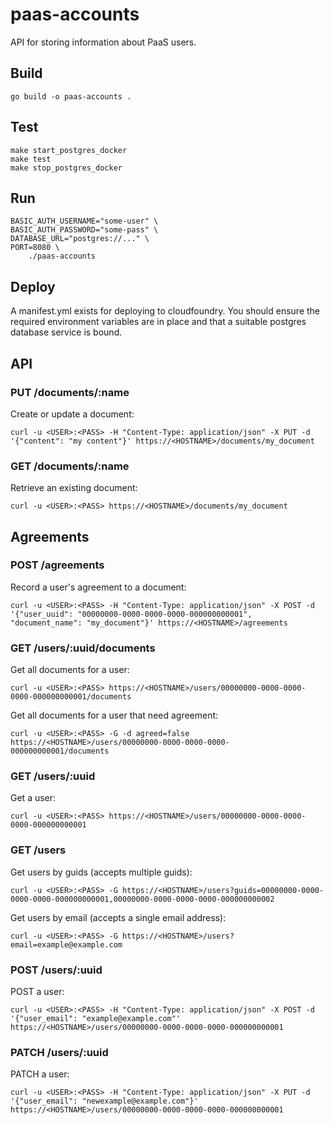 # paas-accounts

API for storing information about PaaS users.

## Build

```
go build -o paas-accounts .
```

## Test

```
make start_postgres_docker
make test
make stop_postgres_docker
```

## Run

```
BASIC_AUTH_USERNAME="some-user" \
BASIC_AUTH_PASSWORD="some-pass" \
DATABASE_URL="postgres://..." \
PORT=8080 \
	./paas-accounts
```

## Deploy

A manifest.yml exists for deploying to cloudfoundry. You should ensure the required environment variables are in place and that a suitable postgres database service is bound.

## API

### PUT /documents/:name

Create or update a document:

    curl -u <USER>:<PASS> -H "Content-Type: application/json" -X PUT -d '{"content": "my content"}' https://<HOSTNAME>/documents/my_document

### GET /documents/:name

Retrieve an existing document:

    curl -u <USER>:<PASS> https://<HOSTNAME>/documents/my_document

## Agreements

### POST /agreements

Record a user's agreement to a document:

    curl -u <USER>:<PASS> -H "Content-Type: application/json" -X POST -d '{"user_uuid": "00000000-0000-0000-0000-000000000001", "document_name": "my_document"}' https://<HOSTNAME>/agreements

### GET /users/:uuid/documents

Get all documents for a user:

    curl -u <USER>:<PASS> https://<HOSTNAME>/users/00000000-0000-0000-0000-000000000001/documents

Get all documents for a user that need agreement:

    curl -u <USER>:<PASS> -G -d agreed=false https://<HOSTNAME>/users/00000000-0000-0000-0000-000000000001/documents

### GET /users/:uuid

Get a user:

    curl -u <USER>:<PASS> https://<HOSTNAME>/users/00000000-0000-0000-0000-000000000001

### GET /users

Get users by guids (accepts multiple guids):

    curl -u <USER>:<PASS> -G https://<HOSTNAME>/users?guids=00000000-0000-0000-0000-000000000001,00000000-0000-0000-0000-000000000002

Get users by email (accepts a single email address):

    curl -u <USER>:<PASS> -G https://<HOSTNAME>/users?email=example@example.com

### POST /users/:uuid

POST a user:

    curl -u <USER>:<PASS> -H "Content-Type: application/json" -X POST -d '{"user_email": "example@example.com"' https://<HOSTNAME>/users/00000000-0000-0000-0000-000000000001

### PATCH /users/:uuid

PATCH a user:

    curl -u <USER>:<PASS> -H "Content-Type: application/json" -X PUT -d '{"user_email": "newexample@example.com"}' https://<HOSTNAME>/users/00000000-0000-0000-0000-000000000001
